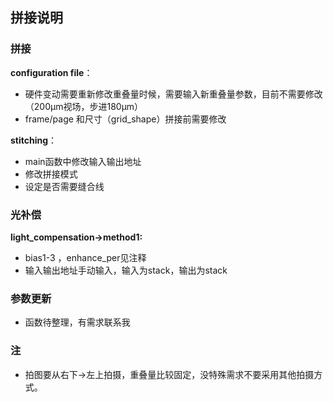 ## 拼接说明

### 拼接

**configuration  file**：

* 硬件变动需要重新修改重叠量时候，需要输入新重叠量参数，目前不需要修改（200μm视场，步进180μm）
* frame/page 和尺寸（grid_shape）拼接前需要修改

**stitching**：

* main函数中修改输入输出地址
* 修改拼接模式
* 设定是否需要缝合线



### 光补偿

**light_compensation→method1:**

* bias1-3 ，enhance_per见注释
* 输入输出地址手动输入，输入为stack，输出为stack



### 参数更新

* 函数待整理，有需求联系我



### 注

* 拍图要从右下→左上拍摄，重叠量比较固定，没特殊需求不要采用其他拍摄方式。

